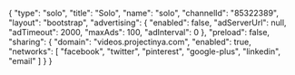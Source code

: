 {
    "type": "solo",
    "title": "Solo",
    "name": "solo",
    "channelId": "85322389",
    "layout": "bootstrap",
    "advertising": {
        "enabled": false,
        "adServerUrl": null,
        "adTimeout": 2000,
        "maxAds": 100,
        "adInterval": 0
    },
    "preload": false,
    "sharing": {
        "domain": "videos.projectinya.com",
        "enabled": true,
        "networks": [
            "facebook",
            "twitter",
            "pinterest",
            "google-plus",
            "linkedin",
            "email"
        ]
    }
}